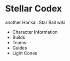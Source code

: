 # Stellar Codex

another Honkai: Star Rail wiki

- Character Information
- Builds
- Teams
- Guides
- Light Cones
